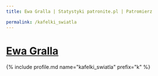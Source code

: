 ```yaml
---
title: Ewa Gralla | Statystyki patronite.pl | Patromierz

permalink: /kafelki_swiatla
---
```


# [Ewa Gralla](https://patronite.pl/kafelki_swiatla)

{% include profile.md name="kafelki_swiatla" prefix="k" %}
